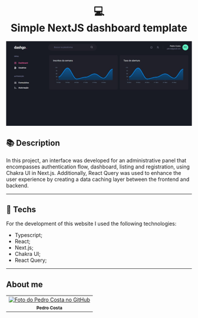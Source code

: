 <h1 align="center">
  💻<br>Simple NextJS dashboard template
</h1>

![Resultado final do projeto](public/preview.jpg)


## 📚 Description

In this project, an interface was developed for an administrative panel that encompasses authentication flow, dashboard, listing and registration, using Chakra UI in Next.js. 
Additionally, React Query was used to enhance the user experience by creating a data caching layer between the frontend and backend.

---

## 💼 Techs

For the development of this website I used the following technologies:

- Typescript;
- React;
- Next.js;
- Chakra UI;
- React Query;

---

<h2>About me</h2>

<table>
  <tr>
    <td align="center">
      <a href="https://github.com/pehcst">
        <img src="https://github.com/pehcst.png" width="100px;" alt="Foto do Pedro Costa no GitHub"/><br>
        <sub>
          <b>Pedro Costa</b>
        </sub>
      </a>
    </td>
  </tr>
</table>
